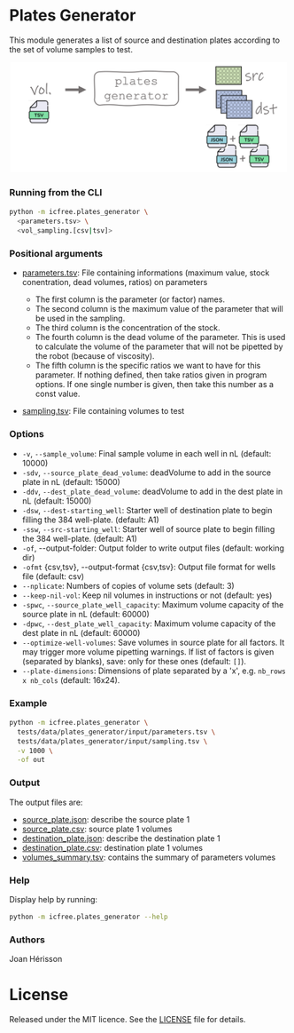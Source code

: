 
# Plates Generator

This module generates a list of source and destination plates according to the set of volume samples to test.

<!-- resize and center image -->
<p align="center">
<img src="/img/plates_generator.png" width="500">
</p>

### Running from the CLI
~~~bash
python -m icfree.plates_generator \
  <parameters.tsv> \
  <vol_sampling.[csv|tsv]>
~~~

### Positional arguments
* [parameters.tsv](/tests/data/sampler/input/parameters.tsv): File containing informations (maximum value, stock conentration, dead volumes, ratios) on parameters
  * The first column is the parameter (or factor) names.
  * The second column is the maximum value of the parameter that will be used in the sampling.
  * The third column is the concentration of the stock.
  * The fourth column is the dead volume of the parameter. This is used to calculate the volume of the parameter that will not be pipetted by the robot (because of viscosity).
  * The fifth column is the specific ratios we want to have for this parameter. If nothing defined, then take ratios given in program options. If one single number is given, then take this number as a const value.

* [sampling.tsv](/tests/data/sampler/input/sampling.tsv): File containing volumes to test

### Options
<ul>
  <li><code>-v</code>, <code>--sample_volume</code>: Final sample volume in each well in nL (default: 10000)</li>
  <li><code>-sdv</code>, <code>--source_plate_dead_volume</code>: deadVolume to add in the source plate in nL (default: 15000)</li>
  <li><code>-ddv</code>, <code>--dest_plate_dead_volume</code>: deadVolume to add in the dest plate in nL (default: 15000)</li>
  <li><code>-dsw</code>, <code>--dest-starting_well</code>: Starter well of destination plate to begin filling the 384 well-plate. (default: A1)</li>
  <li><code>-ssw</code>, <code>--src-starting_well</code>: Starter well of source plate to begin filling the 384 well-plate. (default: A1)</li>
  <li><code>-of</code>, --output-folder: Output folder to write output files (default: working dir)</li>
  <li><code>-ofmt</code> {csv,tsv}, --output-format {csv,tsv}: Output file format for wells file (default: csv)</li>
  <li><code>--nplicate</code>: Numbers of copies of volume sets (default: 3)</li>
  <li><code>--keep-nil-vol</code>: Keep nil volumes in instructions or not (default: yes)</li>
  <li><code>-spwc</code>, <code>--source_plate_well_capacity</code>: Maximum volume capacity of the source plate in nL (default: 60000)</li>
  <li><code>-dpwc</code>, <code>--dest_plate_well_capacity</code>: Maximum volume capacity of the dest plate in nL (default: 60000)</li>
  <li><code>--optimize-well-volumes</code>: Save volumes in source plate for all factors. It may trigger more volume pipetting warnings. If list of factors is given (separated by blanks), save: only for these ones (default: <code>[]</code>).</li>
  <li><code>--plate-dimensions</code>: Dimensions of plate separated by a 'x', e.g. <code>nb_rows x nb_cols</code> (default: 16x24).
</ul>


### Example
~~~bash
python -m icfree.plates_generator \
  tests/data/plates_generator/input/parameters.tsv \
  tests/data/plates_generator/input/sampling.tsv \
  -v 1000 \
  -of out
~~~

### Output
The output files are:

* [source_plate.json](/tests/data/plates_generator/output/source_plate_1.json): describe the source plate 1
* [source_plate.csv](/tests/data/plates_generator/output/source_plate_1.csv): source plate 1 volumes
* [destination_plate.json](/tests/data/plates_generator/output/destination_plate_1.json): describe the destination plate 1
* [destination_plate.csv](/tests/data/plates_generator/output/destination_plate_1.csv): destination plate 1 volumes
* [volumes_summary.tsv](/tests/data/plates_generator/output/plate_volumes_summary.json): contains the summary of parameters volumes

### Help
Display help by running:
~~~bash
python -m icfree.plates_generator --help
~~~

### Authors
Joan Hérisson

# License
Released under the MIT licence. See the [LICENSE](https://github.com/brsynth/icfree-ml/blob/main/LICENSE.md) file for details.
